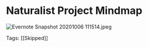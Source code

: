 # Naturalist Project Mindmap

![Evernote Snapshot 20201006 111514.jpeg](https://res.craft.do/user/full/63534923-d6b9-bddc-93d1-c854ccf112a8/doc/FFA1FB1F-3D3E-451D-9AC4-40CA7406A6FF/09C53CAA-FEE4-4137-AFBF-A2750A78700A_2/Evernote%20Snapshot%2020201006%20111514.jpeg)

Tags: [[Skipped]]

